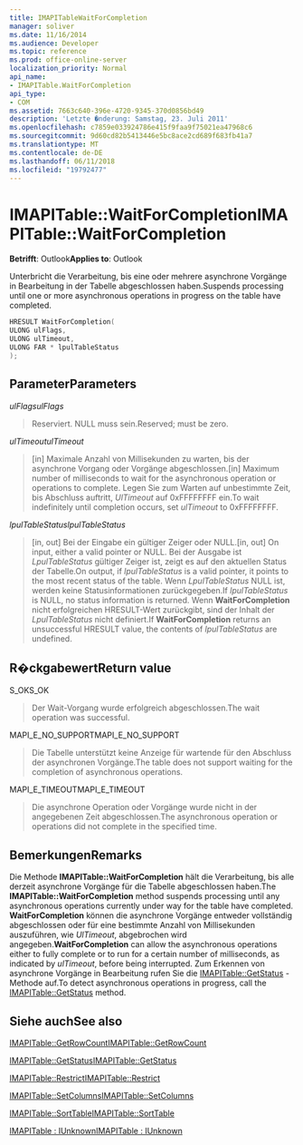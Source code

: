 ```yaml
---
title: IMAPITableWaitForCompletion
manager: soliver
ms.date: 11/16/2014
ms.audience: Developer
ms.topic: reference
ms.prod: office-online-server
localization_priority: Normal
api_name:
- IMAPITable.WaitForCompletion
api_type:
- COM
ms.assetid: 7663c640-396e-4720-9345-370d0856bd49
description: 'Letzte �nderung: Samstag, 23. Juli 2011'
ms.openlocfilehash: c7859e033924786e415f9faa9f75021ea47968c6
ms.sourcegitcommit: 9d60cd82b5413446e5bc8ace2cd689f683fb41a7
ms.translationtype: MT
ms.contentlocale: de-DE
ms.lasthandoff: 06/11/2018
ms.locfileid: "19792477"
---
```

# <a name="imapitablewaitforcompletion"></a><span data-ttu-id="5d3c3-103">IMAPITable::WaitForCompletion</span><span class="sxs-lookup"><span data-stu-id="5d3c3-103">IMAPITable::WaitForCompletion</span></span>

  
  
<span data-ttu-id="5d3c3-104">**Betrifft**: Outlook</span><span class="sxs-lookup"><span data-stu-id="5d3c3-104">**Applies to**: Outlook</span></span> 
  
<span data-ttu-id="5d3c3-105">Unterbricht die Verarbeitung, bis eine oder mehrere asynchrone Vorgänge in Bearbeitung in der Tabelle abgeschlossen haben.</span><span class="sxs-lookup"><span data-stu-id="5d3c3-105">Suspends processing until one or more asynchronous operations in progress on the table have completed.</span></span>
  
```cpp
HRESULT WaitForCompletion(
ULONG ulFlags,
ULONG ulTimeout,
ULONG FAR * lpulTableStatus
);
```

## <a name="parameters"></a><span data-ttu-id="5d3c3-106">Parameter</span><span class="sxs-lookup"><span data-stu-id="5d3c3-106">Parameters</span></span>

 <span data-ttu-id="5d3c3-107">_ulFlags_</span><span class="sxs-lookup"><span data-stu-id="5d3c3-107">_ulFlags_</span></span>
  
> <span data-ttu-id="5d3c3-108">Reserviert. NULL muss sein.</span><span class="sxs-lookup"><span data-stu-id="5d3c3-108">Reserved; must be zero.</span></span>
    
 <span data-ttu-id="5d3c3-109">_ulTimeout_</span><span class="sxs-lookup"><span data-stu-id="5d3c3-109">_ulTimeout_</span></span>
  
> <span data-ttu-id="5d3c3-110">[in] Maximale Anzahl von Millisekunden zu warten, bis der asynchrone Vorgang oder Vorgänge abgeschlossen.</span><span class="sxs-lookup"><span data-stu-id="5d3c3-110">[in] Maximum number of milliseconds to wait for the asynchronous operation or operations to complete.</span></span> <span data-ttu-id="5d3c3-111">Legen Sie zum Warten auf unbestimmte Zeit, bis Abschluss auftritt, _UlTimeout_ auf 0xFFFFFFFF ein.</span><span class="sxs-lookup"><span data-stu-id="5d3c3-111">To wait indefinitely until completion occurs, set  _ulTimeout_ to 0xFFFFFFFF.</span></span> 
    
 <span data-ttu-id="5d3c3-112">_lpulTableStatus_</span><span class="sxs-lookup"><span data-stu-id="5d3c3-112">_lpulTableStatus_</span></span>
  
> <span data-ttu-id="5d3c3-113">[in, out] Bei der Eingabe ein gültiger Zeiger oder NULL.</span><span class="sxs-lookup"><span data-stu-id="5d3c3-113">[in, out] On input, either a valid pointer or NULL.</span></span> <span data-ttu-id="5d3c3-114">Bei der Ausgabe ist _LpulTableStatus_ gültiger Zeiger ist, zeigt es auf den aktuellen Status der Tabelle.</span><span class="sxs-lookup"><span data-stu-id="5d3c3-114">On output, if  _lpulTableStatus_ is a valid pointer, it points to the most recent status of the table.</span></span> <span data-ttu-id="5d3c3-115">Wenn _LpulTableStatus_ NULL ist, werden keine Statusinformationen zurückgegeben.</span><span class="sxs-lookup"><span data-stu-id="5d3c3-115">If  _lpulTableStatus_ is NULL, no status information is returned.</span></span> <span data-ttu-id="5d3c3-116">Wenn **WaitForCompletion** nicht erfolgreichen HRESULT-Wert zurückgibt, sind der Inhalt der _LpulTableStatus_ nicht definiert.</span><span class="sxs-lookup"><span data-stu-id="5d3c3-116">If **WaitForCompletion** returns an unsuccessful HRESULT value, the contents of  _lpulTableStatus_ are undefined.</span></span> 
    
## <a name="return-value"></a><span data-ttu-id="5d3c3-117">R�ckgabewert</span><span class="sxs-lookup"><span data-stu-id="5d3c3-117">Return value</span></span>

<span data-ttu-id="5d3c3-118">S_OK</span><span class="sxs-lookup"><span data-stu-id="5d3c3-118">S_OK</span></span> 
  
> <span data-ttu-id="5d3c3-119">Der Wait-Vorgang wurde erfolgreich abgeschlossen.</span><span class="sxs-lookup"><span data-stu-id="5d3c3-119">The wait operation was successful.</span></span>
    
<span data-ttu-id="5d3c3-120">MAPI_E_NO_SUPPORT</span><span class="sxs-lookup"><span data-stu-id="5d3c3-120">MAPI_E_NO_SUPPORT</span></span> 
  
> <span data-ttu-id="5d3c3-121">Die Tabelle unterstützt keine Anzeige für wartende für den Abschluss der asynchronen Vorgänge.</span><span class="sxs-lookup"><span data-stu-id="5d3c3-121">The table does not support waiting for the completion of asynchronous operations.</span></span>
    
<span data-ttu-id="5d3c3-122">MAPI_E_TIMEOUT</span><span class="sxs-lookup"><span data-stu-id="5d3c3-122">MAPI_E_TIMEOUT</span></span> 
  
> <span data-ttu-id="5d3c3-123">Die asynchrone Operation oder Vorgänge wurde nicht in der angegebenen Zeit abgeschlossen.</span><span class="sxs-lookup"><span data-stu-id="5d3c3-123">The asynchronous operation or operations did not complete in the specified time.</span></span>
    
## <a name="remarks"></a><span data-ttu-id="5d3c3-124">Bemerkungen</span><span class="sxs-lookup"><span data-stu-id="5d3c3-124">Remarks</span></span>

<span data-ttu-id="5d3c3-125">Die Methode **IMAPITable::WaitForCompletion** hält die Verarbeitung, bis alle derzeit asynchrone Vorgänge für die Tabelle abgeschlossen haben.</span><span class="sxs-lookup"><span data-stu-id="5d3c3-125">The **IMAPITable::WaitForCompletion** method suspends processing until any asynchronous operations currently under way for the table have completed.</span></span> <span data-ttu-id="5d3c3-126">**WaitForCompletion** können die asynchrone Vorgänge entweder vollständig abgeschlossen oder für eine bestimmte Anzahl von Millisekunden auszuführen, wie _UlTimeout_, abgebrochen wird angegeben.</span><span class="sxs-lookup"><span data-stu-id="5d3c3-126">**WaitForCompletion** can allow the asynchronous operations either to fully complete or to run for a certain number of milliseconds, as indicated by  _ulTimeout_, before being interrupted.</span></span> <span data-ttu-id="5d3c3-127">Zum Erkennen von asynchrone Vorgänge in Bearbeitung rufen Sie die [IMAPITable::GetStatus](imapitable-getstatus.md) -Methode auf.</span><span class="sxs-lookup"><span data-stu-id="5d3c3-127">To detect asynchronous operations in progress, call the [IMAPITable::GetStatus](imapitable-getstatus.md) method.</span></span> 
  
## <a name="see-also"></a><span data-ttu-id="5d3c3-128">Siehe auch</span><span class="sxs-lookup"><span data-stu-id="5d3c3-128">See also</span></span>



[<span data-ttu-id="5d3c3-129">IMAPITable::GetRowCount</span><span class="sxs-lookup"><span data-stu-id="5d3c3-129">IMAPITable::GetRowCount</span></span>](imapitable-getrowcount.md)
  
[<span data-ttu-id="5d3c3-130">IMAPITable::GetStatus</span><span class="sxs-lookup"><span data-stu-id="5d3c3-130">IMAPITable::GetStatus</span></span>](imapitable-getstatus.md)
  
[<span data-ttu-id="5d3c3-131">IMAPITable::Restrict</span><span class="sxs-lookup"><span data-stu-id="5d3c3-131">IMAPITable::Restrict</span></span>](imapitable-restrict.md)
  
[<span data-ttu-id="5d3c3-132">IMAPITable::SetColumns</span><span class="sxs-lookup"><span data-stu-id="5d3c3-132">IMAPITable::SetColumns</span></span>](imapitable-setcolumns.md)
  
[<span data-ttu-id="5d3c3-133">IMAPITable::SortTable</span><span class="sxs-lookup"><span data-stu-id="5d3c3-133">IMAPITable::SortTable</span></span>](imapitable-sorttable.md)
  
[<span data-ttu-id="5d3c3-134">IMAPITable : IUnknown</span><span class="sxs-lookup"><span data-stu-id="5d3c3-134">IMAPITable : IUnknown</span></span>](imapitableiunknown.md)

